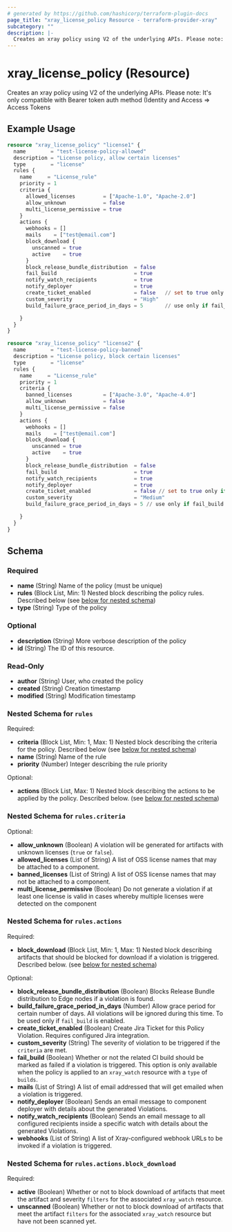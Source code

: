 ```yaml
---
# generated by https://github.com/hashicorp/terraform-plugin-docs
page_title: "xray_license_policy Resource - terraform-provider-xray"
subcategory: ""
description: |-
  Creates an xray policy using V2 of the underlying APIs. Please note: It's only compatible with Bearer token auth method (Identity and Access => Access Tokens
---
```


# xray_license_policy (Resource)

Creates an xray policy using V2 of the underlying APIs. Please note: It's only compatible with Bearer token auth method (Identity and Access => Access Tokens

## Example Usage

```terraform
resource "xray_license_policy" "license1" {
  name        = "test-license-policy-allowed"
  description = "License policy, allow certain licenses"
  type        = "license"
  rules {
    name     = "License_rule"
    priority = 1
    criteria {
      allowed_licenses         = ["Apache-1.0", "Apache-2.0"]
      allow_unknown            = false
      multi_license_permissive = true
    }
    actions {
      webhooks = []
      mails    = ["test@email.com"]
      block_download {
        unscanned = true
        active    = true
      }
      block_release_bundle_distribution  = false
      fail_build                         = true
      notify_watch_recipients            = true
      notify_deployer                    = true
      create_ticket_enabled              = false   // set to true only if Jira integration is enabled
      custom_severity                    = "High"
      build_failure_grace_period_in_days = 5       // use only if fail_build is enabled

    }
  }
}

resource "xray_license_policy" "license2" {
  name        = "test-license-policy-banned"
  description = "License policy, block certain licenses"
  type        = "license"
  rules {
    name     = "License_rule"
    priority = 1
    criteria {
      banned_licenses          = ["Apache-3.0", "Apache-4.0"]
      allow_unknown            = false
      multi_license_permissive = false
    }
    actions {
      webhooks = []
      mails    = ["test@email.com"]
      block_download {
        unscanned = true
        active    = true
      }
      block_release_bundle_distribution  = false
      fail_build                         = true
      notify_watch_recipients            = true
      notify_deployer                    = true
      create_ticket_enabled              = false // set to true only if Jira integration is enabled
      custom_severity                    = "Medium"
      build_failure_grace_period_in_days = 5 // use only if fail_build is enabled

    }
  }
}
```

<!-- schema generated by tfplugindocs -->
## Schema

### Required

- **name** (String) Name of the policy (must be unique)
- **rules** (Block List, Min: 1) Nested block describing the policy rules. Described below (see [below for nested schema](#nestedblock--rules))
- **type** (String) Type of the policy

### Optional

- **description** (String) More verbose description of the policy
- **id** (String) The ID of this resource.

### Read-Only

- **author** (String) User, who created the policy
- **created** (String) Creation timestamp
- **modified** (String) Modification timestamp

<a id="nestedblock--rules"></a>
### Nested Schema for `rules`

Required:

- **criteria** (Block List, Min: 1, Max: 1) Nested block describing the criteria for the policy. Described below (see [below for nested schema](#nestedblock--rules--criteria))
- **name** (String) Name of the rule
- **priority** (Number) Integer describing the rule priority

Optional:

- **actions** (Block List, Max: 1) Nested block describing the actions to be applied by the policy. Described below. (see [below for nested schema](#nestedblock--rules--actions))

<a id="nestedblock--rules--criteria"></a>
### Nested Schema for `rules.criteria`

Optional:

- **allow_unknown** (Boolean) A violation will be generated for artifacts with unknown licenses (`true` or `false`).
- **allowed_licenses** (List of String) A list of OSS license names that may be attached to a component.
- **banned_licenses** (List of String) A list of OSS license names that may not be attached to a component.
- **multi_license_permissive** (Boolean) Do not generate a violation if at least one license is valid in cases whereby multiple licenses were detected on the component


<a id="nestedblock--rules--actions"></a>
### Nested Schema for `rules.actions`

Required:

- **block_download** (Block List, Min: 1, Max: 1) Nested block describing artifacts that should be blocked for download if a violation is triggered. Described below. (see [below for nested schema](#nestedblock--rules--actions--block_download))

Optional:

- **block_release_bundle_distribution** (Boolean) Blocks Release Bundle distribution to Edge nodes if a violation is found.
- **build_failure_grace_period_in_days** (Number) Allow grace period for certain number of days. All violations will be ignored during this time. To be used only if `fail_build` is enabled.
- **create_ticket_enabled** (Boolean) Create Jira Ticket for this Policy Violation. Requires configured Jira integration.
- **custom_severity** (String) The severity of violation to be triggered if the `criteria` are met.
- **fail_build** (Boolean) Whether or not the related CI build should be marked as failed if a violation is triggered. This option is only available when the policy is applied to an `xray_watch` resource with a `type` of `builds`.
- **mails** (List of String) A list of email addressed that will get emailed when a violation is triggered.
- **notify_deployer** (Boolean) Sends an email message to component deployer with details about the generated Violations.
- **notify_watch_recipients** (Boolean) Sends an email message to all configured recipients inside a specific watch with details about the generated Violations.
- **webhooks** (List of String) A list of Xray-configured webhook URLs to be invoked if a violation is triggered.

<a id="nestedblock--rules--actions--block_download"></a>
### Nested Schema for `rules.actions.block_download`

Required:

- **active** (Boolean) Whether or not to block download of artifacts that meet the artifact and severity `filters` for the associated `xray_watch` resource.
- **unscanned** (Boolean) Whether or not to block download of artifacts that meet the artifact `filters` for the associated `xray_watch` resource but have not been scanned yet.



